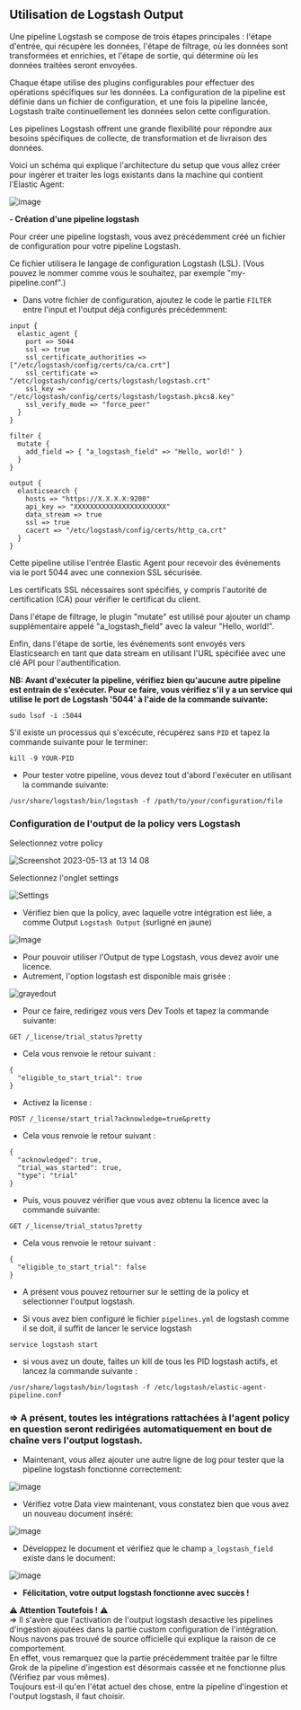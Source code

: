## Utilisation de Logstash Output 

Une pipeline Logstash se compose de trois étapes principales : l'étape d'entrée, qui récupère les données, l'étape de filtrage, où les données sont transformées et enrichies, et l'étape de sortie, qui détermine où les données traitées seront envoyées. 

Chaque étape utilise des plugins configurables pour effectuer des opérations spécifiques sur les données. La configuration de la pipeline est définie dans un fichier de configuration, et une fois la pipeline lancée, Logstash traite continuellement les données selon cette configuration. 

Les pipelines Logstash offrent une grande flexibilité pour répondre aux besoins spécifiques de collecte, de transformation et de livraison des données.

Voici un schéma qui explique l'architecture du setup que vous allez créer pour ingérer et traiter les logs existants dans la machine qui contient l'Elastic Agent:

![image](https://github.com/kplr-training/Elastic-Ingest/assets/123748177/3e6b69e4-1f2a-40cd-ad7c-85e9fe285553)

**- Création d'une pipeline logstash**

Pour créer une pipeline logstash, vous avez précédemment créé un fichier de configuration pour votre pipeline Logstash. 

Ce fichier utilisera le langage de configuration Logstash (LSL). 
(Vous pouvez le nommer comme vous le souhaitez, par exemple "my-pipeline.conf".)

- Dans votre fichier de configuration, ajoutez le code le partie `FILTER` entre l'input et l'output déjà configurés précédemment:

```
input {
  elastic_agent {
    port => 5044
    ssl => true
    ssl_certificate_authorities => ["/etc/logstash/config/certs/ca/ca.crt"]
    ssl_certificate => "/etc/logstash/config/certs/logstash/logstash.crt"
    ssl_key => "/etc/logstash/config/certs/logstash/logstash.pkcs8.key"
    ssl_verify_mode => "force_peer"
  }
}

filter {
  mutate {
    add_field => { "a_logstash_field" => "Hello, world!" }
  }
}

output {
  elasticsearch {
    hosts => "https://X.X.X.X:9200"
    api_key => "XXXXXXXXXXXXXXXXXXXXXXX"
    data_stream => true
    ssl => true
    cacert => "/etc/logstash/config/certs/http_ca.crt"
  }
}
```

Cette pipeline utilise l'entrée Elastic Agent pour recevoir des événements via le port 5044 avec une connexion SSL sécurisée. 

Les certificats SSL nécessaires sont spécifiés, y compris l'autorité de certification (CA) pour vérifier le certificat du client. 

Dans l'étape de filtrage, le plugin "mutate" est utilisé pour ajouter un champ supplémentaire appelé "a_logstash_field" avec la valeur "Hello, world!". 

Enfin, dans l'étape de sortie, les événements sont envoyés vers Elasticsearch en tant que data stream en utilisant l'URL spécifiée avec une clé API pour l'authentification. 



**NB: Avant d'exécuter la pipeline, vérifiez bien qu'aucune autre pipeline est entrain de s'exécuter. Pour ce faire, vous vérifiez s'il y a un service qui utilise le port de Logstash '5044' à l'aide de la commande suivante:**

```
sudo lsof -i :5044
```

S'il existe un processus qui s'excécute, récupérez sans `PID` et tapez la commande suivante pour le terminer:

```
kill -9 YOUR-PID
```

- Pour tester votre pipeline, vous devez tout d'abord l'exécuter en utilisant la commande suivante: 

```
/usr/share/logstash/bin/logstash -f /path/to/your/configuration/file
```

### Configuration de l'output de la policy vers Logstash

Selectionnez votre policy

![Screenshot 2023-05-13 at 13 14 08](https://github.com/kplr-training/Elastic-Ingest/assets/123651815/4465fc4d-f1a5-46d7-a7d0-71d821e7b00f)

Selectionnez l'onglet settings

![Settings](https://github.com/kplr-training/Elastic-Ingest/assets/123651815/f0a041c6-c1e0-40bd-b7b2-8803ffdfe542)

- Vérifiez bien que la policy, avec laquelle votre intégration est liée, a comme Output `Logstash Output`
(surligné en jaune)

![Image](https://github.com/kplr-training/Elastic-Ingest/assets/123748177/efa4863c-d4b5-4177-b26d-6359b5e2db87)

- Pour pouvoir utiliser l'Output de type Logstash, vous devez avoir une licence.
- Autrement, l'option logstash est disponible mais grisée : 

![grayedout](https://github.com/kplr-training/Elastic-Ingest/assets/123651815/ebaaf97b-3a9a-411d-a272-007967679068)

- Pour ce faire, redirigez vous vers Dev Tools et tapez la commande suivante:

```GET /_license/trial_status?pretty```

- Cela vous renvoie le retour suivant : 

```
{
  "eligible_to_start_trial": true
}
```

- Activez la license : 

```POST /_license/start_trial?acknowledge=true&pretty```

- Cela vous renvoie le retour suivant : 

```
{
  "acknowledged": true,
  "trial_was_started": true,
  "type": "trial"
}
```


- Puis, vous pouvez vérifier que vous avez obtenu la licence avec la commande suivante:

```GET /_license/trial_status?pretty```

- Cela vous renvoie le retour suivant : 

```
{
  "eligible_to_start_trial": false
}
```

- A présent vous pouvez retourner sur le setting de la policy et selectionner l'output logstash.

- Si vous avez bien configuré le fichier `pipelines.yml` de logstash comme il se doit, il suffit de lancer le service logstash

`service logstash start`

- si vous avez un doute, faites un kill de tous les PID logstash actifs, 
et lancez la commande suivante :

`/usr/share/logstash/bin/logstash -f /etc/logstash/elastic-agent-pipeline.conf`

### => A présent, toutes les intégrations rattachées à l'agent policy en question seront redirigées automatiquement en bout de chaîne vers l'output logstash.

- Maintenant, vous allez ajouter une autre ligne de log pour tester que la pipeline logstash fonctionne correctement:

![image](https://github.com/kplr-training/Elastic-Ingest/assets/123748177/d491179b-40c0-4b08-afa0-d3d005c29fe5)

- Vérifiez votre Data view maintenant, vous constatez bien que vous avez un nouveau document inséré: 

![image](https://github.com/kplr-training/Elastic-Ingest/assets/123748177/e6806427-fe74-4500-bd63-aa8bf9126c21)

- Développez le document et vérifiez que le champ `a_logstash_field` existe dans le document: 

![image](https://github.com/kplr-training/Elastic-Ingest/assets/123748177/4e72a915-80fd-4767-a670-d3bd2c22266f)

- **Félicitation, votre output logstash fonctionne avec succès !**

:warning: **Attention Toutefois !** :warning:<br>
=> Il s'avère que l'activation de l'output logstash desactive les pipelines d'ingestion ajoutées dans la partie custom configuration de l'intégration. Nous navons pas trouvé de source officielle qui explique la raison de ce comportement. <br>
En effet, vous remarquez que la partie précédemment traitée par le filtre Grok de la pipeline d'ingestion est désormais cassée et ne fonctionne plus (Vérifiez par vous mêmes). <br>
Toujours est-il qu'en l'état actuel des chose, entre la pipeline d'ingestion et l'output logstash, il faut choisir. <br>

